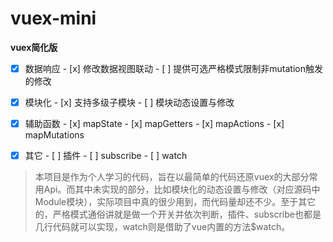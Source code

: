 # vuex-mini

**vuex简化版**

- [x] 数据响应
        - [x] 修改数据视图联动
        - [ ] 提供可选严格模式限制非mutation触发的修改
- [x] 模块化
        - [x] 支持多级子模块
        - [ ] 模块动态设置与修改
- [x] 辅助函数
        - [x] mapState
        - [x] mapGetters
        - [x] mapActions
        - [x] mapMutations
- [x] 其它
        - [ ] 插件
        - [ ] subscribe
        - [ ] watch


> 本项目是作为个人学习的代码，旨在以最简单的代码还原vuex的大部分常用Api。而其中未实现的部分，比如模块化的动态设置与修改（对应源码中Module模块），实际项目中真的很少用到，而代码量却还不少。至于其它的，严格模式通俗讲就是做一个开关并依次判断，插件、subscribe也都是几行代码就可以实现，watch则是借助了vue内置的方法$watch。

